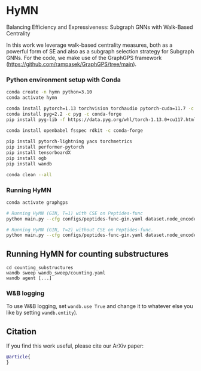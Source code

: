 # HyMN
Balancing Efficiency and Expressiveness: Subgraph GNNs with Walk-Based Centrality

In this work we leverage walk-based centrality measures, both as a powerful form of SE and also as a subgraph selection strategy for Subgraph GNNs. For the code, we make use of the GraphGPS framework (https://github.com/rampasek/GraphGPS/tree/main). 


### Python environment setup with Conda

```bash
conda create -n hymn python=3.10
conda activate hymn

conda install pytorch=1.13 torchvision torchaudio pytorch-cuda=11.7 -c pytorch -c nvidia
conda install pyg=2.2 -c pyg -c conda-forge
pip install pyg-lib -f https://data.pyg.org/whl/torch-1.13.0+cu117.html
  
conda install openbabel fsspec rdkit -c conda-forge

pip install pytorch-lightning yacs torchmetrics
pip install performer-pytorch
pip install tensorboardX
pip install ogb
pip install wandb

conda clean --all
```


### Running HyMN
```bash
conda activate graphgps

# Running HyMN (GIN, T=1) with CSE on Peptides-func
python main.py --cfg configs/peptides-func-gin.yaml dataset.node_encoder_name Atom+NodeCentrality model.type colour_gnn gnn.num_samples 2 gnn.layer_type gineconv wandb.use False

# Running HyMN (GIN, T=2) without CSE on Peptides-func.
python main.py --cfg configs/peptides-func-gin.yaml dataset.node_encoder_name Atom model.type colour_gnn gnn.num_samples 3 gnn.layer_type gineconv wandb.use False

```

## Running HyMN for counting substructures

```
cd counting_substructures
wandb sweep wandb_sweep/counting.yaml
wandb agent [...]
```



### W&B logging
To use W&B logging, set `wandb.use True` and change it to whatever else you like by setting `wandb.entity`).



## Citation

If you find this work useful, please cite our ArXiv paper:
```bibtex
@article{
}
```
